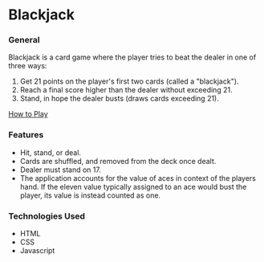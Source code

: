  <h1>Blackjack</h1>

<h3>General</h3>

Blackjack is a card game where the player tries to beat the dealer in one of three ways:
<ol>
  <li>Get 21 points on the player's first two cards (called a "blackjack").</li>
  <li>Reach a final score higher than the dealer without exceeding 21.</li>
  <li>Stand, in hope the dealer busts (draws cards exceeding 21).</li>
</ol>
<a href="https://www.888casino.com/blog/blackjack-strategy-guide/how-to-play-blackjack">How to Play</a>

<h3>Features</h3>
<ul>
  <li>Hit, stand, or deal.</li>
  <li>Cards are shuffled, and removed from the deck once dealt.</li>
  <li>Dealer must stand on 17.</li>
<li>The application accounts for the value of aces in context of the players hand. If the eleven value typically assigned to an ace would bust the player, its value is instead counted as one.</li>
</ul>
<h3>Technologies Used</h3>
<ul>
  <li>HTML</li>
  <li>CSS</li>
  <li>Javascript</li>
</ul>
